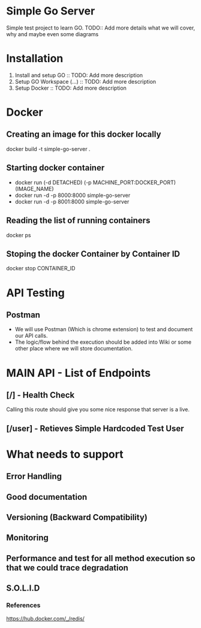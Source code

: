 # Simple Go Server 
Simple test project to learn GO. 
TODO:: Add more details what we will cover, why and maybe even some diagrams  

# Installation
1. Install and setup GO     :: TODO: Add more description 
2. Setup GO Workspace (...) :: TODO: Add more description
3. Setup Docker             :: TODO: Add more description

# Docker 
## Creating an image for this docker locally
docker build -t simple-go-server .

## Starting docker container
* docker run (-d DETACHED) (-p MACHINE_PORT:DOCKER_PORT) (IMAGE_NAME)
* docker run -d -p 8000:8000 simple-go-server
* docker run -d -p 8001:8000 simple-go-server

## Reading the list of running containers
docker ps

## Stoping the docker Container by Container ID 
docker stop CONTAINER_ID

# API Testing
## Postman
 * We will use Postman (Which is chrome extension) to test and document our API calls.
 * The logic/flow behind the execution should be added into Wiki or some other place where we will store documentation. 

# MAIN API - List of Endpoints
## [/]      - Health Check
Calling this route should give you some nice response that server is a live.
## [/user]  - Retieves Simple Hardcoded Test User

# What needs to support
## Error Handling
## Good documentation
## Versioning (Backward Compatibility)
## Monitoring
## Performance and test for all method execution so that we could trace degradation
## S.O.L.I.D


### References 
https://hub.docker.com/_/redis/
